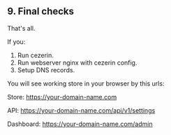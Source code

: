 ## 9. Final checks

That's all.

If you:

1. Run cezerin.
2. Run webserver nginx with cezerin config.
3. Setup DNS records.

You will see working store in your browser by this urls:

Store: https://your-domain-name.com

API: https://your-domain-name.com/api/v1/settings

Dashboard: https://your-domain-name.com/admin

